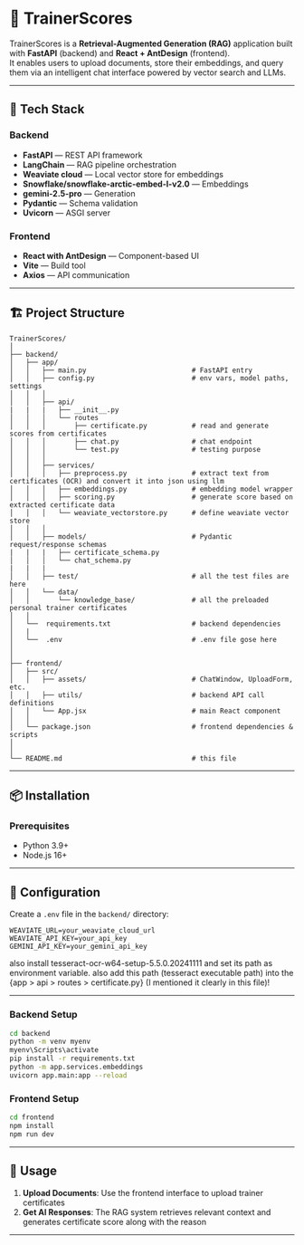 # 🧠 TrainerScores

TrainerScores is a **Retrieval-Augmented Generation (RAG)** application built with **FastAPI** (backend) and **React + AntDesign** (frontend).  
It enables users to upload documents, store their embeddings, and query them via an intelligent chat interface powered by vector search and LLMs.

---

## 🚀 Tech Stack

### Backend
- **FastAPI** — REST API framework  
- **LangChain** — RAG pipeline orchestration  
- **Weaviate cloud** — Local vector store for embeddings  
- **Snowflake/snowflake-arctic-embed-l-v2.0** — Embeddings
- **gemini-2.5-pro** — Generation  
- **Pydantic** — Schema validation  
- **Uvicorn** — ASGI server  

### Frontend
- **React with AntDesign** — Component-based UI  
- **Vite** — Build tool  
- **Axios** — API communication  

---

## 🏗️ Project Structure

```
TrainerScores/
│
├── backend/
│   ├── app/
│   │   ├── main.py                          # FastAPI entry
│   │   ├── config.py                        # env vars, model paths, settings
│   │   │
│   │   ├── api/
|   |   |   ├── __init__.py
│   │   │   └── routes
│   │   │       ├── certificate.py           # read and generate scores from certificates
│   │   │       ├── chat.py                  # chat endpoint
│   │   │       └── test.py                  # testing purpose
│   │   │
│   │   ├── services/
│   │   │   ├── preprocess.py                # extract text from certificates (OCR) and convert it into json using llm
│   │   │   ├── embeddings.py                # embedding model wrapper
│   │   │   ├── scoring.py                   # generate score based on extracted certificate data
│   │   │   └── weaviate_vectorstore.py      # define weaviate vector store 
│   │   │
│   │   ├── models/                          # Pydantic request/response schemas
|   |   |   ├── certificate_schema.py           
│   │   │   └── chat_schema.py
|   |   |
│   │   ├── test/                            # all the test files are here
│   │   └── data/
│   │       └── knowledge_base/              # all the preloaded personal trainer certificates
│   │
│   └──  requirements.txt                    # backend dependencies
│   |
│   └──  .env                                # .env file gose here
│  
│
├── frontend/
│   ├── src/
│   │   ├── assets/                          # ChatWindow, UploadForm, etc.
│   │   ├── utils/                           # backend API call definitions
│   │   └── App.jsx                          # main React component
│   │
│   └── package.json                         # frontend dependencies & scripts
│
│
└── README.md                                # this file
```

---

## 📦 Installation

### Prerequisites
- Python 3.9+
- Node.js 16+

---

## 🔧 Configuration

Create a `.env` file in the `backend/` directory:

```env
WEAVIATE_URL=your_weaviate_cloud_url
WEAVIATE_API_KEY=your_api_key
GEMINI_API_KEY=your_gemini_api_key
```
also install tesseract-ocr-w64-setup-5.5.0.20241111 and set its path as environment variable. also add this path (tesseract executable path) into the {app > api > routes > certificate.py} (I mentioned it clearly in this file)! 

---

### Backend Setup
```bash
cd backend
python -m venv myenv
myenv\Scripts\activate
pip install -r requirements.txt
python -m app.services.embeddings
uvicorn app.main:app --reload
```

### Frontend Setup
```bash
cd frontend
npm install
npm run dev
```

---

## 🚀 Usage

1. **Upload Documents**: Use the frontend interface to upload trainer certificates 
2. **Get AI Responses**: The RAG system retrieves relevant context and generates certificate score along with the reason  

---
